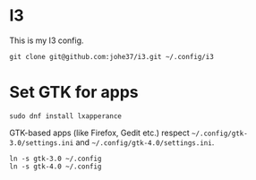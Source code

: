 # I3

This is my I3 config.

```shell
git clone git@github.com:johe37/i3.git ~/.config/i3
```

# Set GTK for apps

```shell
sudo dnf install lxapperance
```

GTK-based apps (like Firefox, Gedit etc.) respect
`~/.config/gtk-3.0/settings.ini` and `~/.config/gtk-4.0/settings.ini`.

```shell
ln -s gtk-3.0 ~/.config
ln -s gtk-4.0 ~/.config
```

